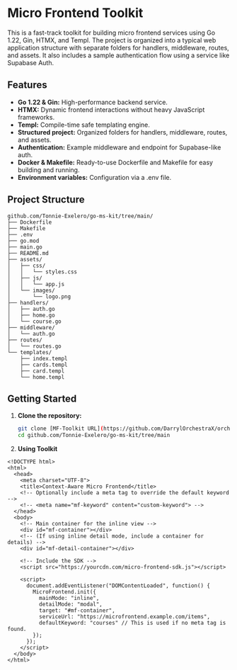 # Micro Frontend Toolkit

This is a fast-track toolkit for building micro frontend services using Go 1.22, Gin, HTMX, and Templ. The project is organized into a typical web application structure with separate folders for handlers, middleware, routes, and assets. It also includes a sample authentication flow using a service like Supabase Auth.

## Features

- **Go 1.22 & Gin:** High-performance backend service.
- **HTMX:** Dynamic frontend interactions without heavy JavaScript frameworks.
- **Templ:** Compile-time safe templating engine.
- **Structured project:** Organized folders for handlers, middleware, routes, and assets.
- **Authentication:** Example middleware and endpoint for Supabase-like auth.
- **Docker & Makefile:** Ready-to-use Dockerfile and Makefile for easy building and running.
- **Environment variables:** Configuration via a .env file.

## Project Structure

```
github.com/Tonnie-Exelero/go-ms-kit/tree/main/
├── Dockerfile
├── Makefile
├── .env
├── go.mod
├── main.go
├── README.md
├── assets/
│   ├── css/
│   │   └── styles.css
│   ├── js/
│   │   └── app.js
│   └── images/
│       └── logo.png
├── handlers/
│   ├── auth.go
│   ├── home.go
│   └── course.go
├── middleware/
│   └── auth.go
├── routes/
│   └── routes.go
└── templates/
    ├── index.templ
    ├── cards.templ
    ├── card.templ
    └── home.templ

```

## Getting Started

1. **Clone the repository:**

   ```bash
   git clone [MF-Toolkit URL](https://github.com/DarrylOrchestraX/orchestrax-mf-toolkit.git)
   cd github.com/Tonnie-Exelero/go-ms-kit/tree/main

   ```

2. **Using Toolkit**

```
<!DOCTYPE html>
<html>
  <head>
    <meta charset="UTF-8">
    <title>Context-Aware Micro Frontend</title>
    <!-- Optionally include a meta tag to override the default keyword -->
    <!-- <meta name="mf-keyword" content="custom-keyword"> -->
  </head>
  <body>
    <!-- Main container for the inline view -->
    <div id="mf-container"></div>
    <!-- (If using inline detail mode, include a container for details) -->
    <div id="mf-detail-container"></div>

    <!-- Include the SDK -->
    <script src="https://yourcdn.com/micro-frontend-sdk.js"></script>

    <script>
      document.addEventListener("DOMContentLoaded", function() {
        MicroFrontend.init({
          mainMode: "inline",
          detailMode: "modal",
          target: "#mf-container",
          serviceUrl: "https://microfrontend.example.com/items",
          defaultKeyword: "courses" // This is used if no meta tag is found.
        });
      });
    </script>
  </body>
</html>
```
